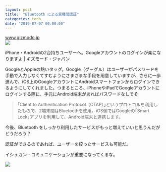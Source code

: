 ```yaml
---
layout: post
title:  "Bluetooth による異種間認証"
categories: tech
date: "2019-07-07 00:00:00"
---
```


<div class="card">
  <a href="https://www.gizmodo.jp/2019/06/sign-into-google-account-on-ios-using-an-android-phone.html"></a>
  <div class="card__header">
    <a href="https://www.gizmodo.jp/2019/06/sign-into-google-account-on-ios-using-an-android-phone.html">www.gizmodo.jp</a>
  </div>
  <div class="card__image">
    <img src="https://assets.media-platform.com/gizmodo/dist/images/2019/06/14/190614_sign_into_google_account_on_ios_using_an_android_phone.gif">
  </div>
  <div class="card__title">
    <p>iPhone・Androidの2台持ちユーザーへ。Googleアカウントのログインが楽になりますよ | ギズモード・ジャパン</p>
  </div>
  <div class="card__description">
    <p> GoogleとAppleの熱いタッグ。Google（グーグル）はユーザーがパスワードを手動で入力しなくてすむようにさまざまな手段を用意していますが、さらに一歩進んで、iOS上のGoogleアカウントにAndroidスマートフォンからログインできるようにしてくれました。つまるところ、iPhoneやiPadでGoogleアカウントにログインする際に、手元にAndroid端末があればパスワードなしでそ</p>
  </div>
</div>

> ｢Client to Authentication Protocol（CTAP）｣というプロトコルを利用したもので、2端末間はBluetoothを使用。iOS側ではGoogleの｢Smart Lock｣アプリを利用して、Android端末と連携します。

今後、Bluetooth をしっかり利用したサービスがもっと増えていいと思うんだがどうだろう？

認証ができるのであれば、ユーザーを絞ったサービスも可能だ。

イシュカン・コミュニケーションが重要になってくるな。

<a href="https://www.amazon.co.jp/TV%E3%82%A2%E3%83%8B%E3%83%A1%E3%80%8E%E5%B0%8F%E6%9E%97%E3%81%95%E3%82%93%E3%81%A1%E3%81%AE%E3%83%A1%E3%82%A4%E3%83%89%E3%83%A9%E3%82%B4%E3%83%B3%E3%80%8FED%E4%B8%BB%E9%A1%8C%E6%AD%8C%E3%80%8C%E3%82%A4%E3%82%B7%E3%83%A5%E3%82%AB%E3%83%B3%E3%83%BB%E3%82%B3%E3%83%9F%E3%83%A5%E3%83%8B%E3%82%B1%E3%83%BC%E3%82%B7%E3%83%A7%E3%83%B3%E3%80%8D-%E9%95%B7%E7%B8%84%E3%81%BE%E3%82%8A%E3%81%82-%E9%AB%98%E7%94%B0%E6%86%82%E5%B8%8C-%E9%AB%98%E6%A9%8B%E6%9C%AA%E5%A5%88%E7%BE%8E-%E3%81%A1%E3%82%87%E3%82%8D%E3%82%B4%E3%83%B3%E3%81%9A/dp/B01MQ5256U/ref=as_li_ss_il?ie=UTF8&linkCode=li3&tag=infirmaria112-22&linkId=38b854989e7bad9d79dba65794b78723&language=ja_JP" target="_blank"><img border="0" src="//ws-fe.amazon-adsystem.com/widgets/q?_encoding=UTF8&ASIN=B01MQ5256U&Format=_SL250_&ID=AsinImage&MarketPlace=JP&ServiceVersion=20070822&WS=1&tag=infirmaria112-22&language=ja_JP" ></a><img src="https://ir-jp.amazon-adsystem.com/e/ir?t=infirmaria112-22&language=ja_JP&l=li3&o=9&a=B01MQ5256U" width="1" height="1" border="0" alt="" style="border:none !important; margin:0px !important;" />